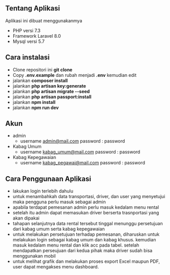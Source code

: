 ## Tentang Aplikasi

Aplikasi ini dibuat menggunakanmya

-   PHP versi 7.3
-   Framework Laravel 8.0
-   Mysql versi 5.7

## Cara instalasi

-   Clone repositori ini **git clone**
-   Copy **.env.example** dan rubah menjadi **.env** kemudian edit
-   jalankan **composer install**
-   jalankan **php artisan key:generate**
-   jalankan **php artisan migrate --seed**
-   jalankan **php artisan passport:install**
-   jalankan **npm install**
-   jalankan **npm run dev**

## Akun

-   admin
    -   username admin@mail.com password : password
-   Kabag Umum
    -   username kabag_umum@mail.com password : password
-   Kabag Kepegawaian
    -   username kabag_pegawai@mail.com password : password

## Cara Penggunaan Aplikasi

-   lakukan login terlebih dahulu
-   untuk menambahkah data transportasi, driver, dan user yang menyetujui maka pengguna perlu masuk sebagai admin
-   apabila terdapat pemesanan admin perlu masuk kedalam menu rental
-   setelah itu admin dapat memasukan driver berserta trasnportasi yang akan dipakai
-   tahapan selanjutnya data rental tersebut tinggal menunggu persetujuan dari kabag umum serta kabag kepegawaian
-   untuk melakukan persetujuan terhadap pemesanan, diharuskan untuk melakukan login sebagai kabag umum dan kabag khusus. kemudian masuk kedalam menu rental dan klik acc pada tabel. setelah mendapatkan perseujuan dari kedua pihak maka driver sudah bisa menggunakan mobil
-   untuk melihat grafik dan melakukan proses export Excel maupun PDF, user dapat mengakses menu dashboard.
